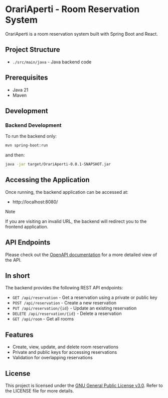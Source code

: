 # OrariAperti - Room Reservation System

OrariAperti is a room reservation system built with Spring Boot and React.

## Project Structure

- `./src/main/java` - Java backend code

## Prerequisites

- Java 21
- Maven

## Development

### Backend Development

To run the backend only:

```bash
mvn spring-boot:run
```

and then:

```bash
java -jar target/OrariAperti-0.0.1-SNAPSHOT.jar
```

## Accessing the Application

Once running, the backend application can be accessed at:

- http://localhost:8080/

> [!NOTE]
> If you are visiting an invalid URL, the backend will redirect you to the frontend application.

## API Endpoints

Please check out the [OpenAPI documentation](./backend-openapi.yaml) for a more detailed view of the API.

## In short

The backend provides the following REST API endpoints:

- `GET /api/reservation` - Get a reservation using a private or public key
- `POST /api/reservation` - Create a new reservation
- `PUT /api/reservation/{id}` - Update an existing reservation
- `DELETE /api/reservation/{id}` - Delete a reservation
- `GET /api/room` - Get all rooms

## Features

- Create, view, update, and delete room reservations
- Private and public keys for accessing reservations
- Validation for overlapping reservations

## License

This project is licensed under the [GNU General Public License v3.0](../../LICENSE). Refer to the LICENSE file for more details.
